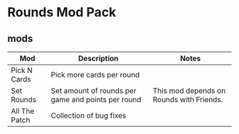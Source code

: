 # Rounds Mod Pack

## mods

| Mod           | Description | Notes|
|---------------|---------------------------|--------------|
| Pick N Cards  | Pick more cards per round |
| Set Rounds    | Set amount of rounds per game and points per round| This mod depends on Rounds with Friends. |
| All The Patch | Collection of bug fixes |
